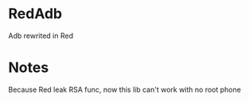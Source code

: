 # RedAdb

Adb rewrited in Red

# Notes

Because Red leak RSA func, now this lib can't work with no root phone
